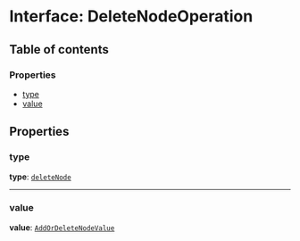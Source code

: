 # Interface: DeleteNodeOperation

## Table of contents

### Properties

* [type](/auto-docs/free-layout-editor/interfaces/DeleteNodeOperation.md#type)
* [value](/auto-docs/free-layout-editor/interfaces/DeleteNodeOperation.md#value)

## Properties

### type

**type**: [`deleteNode`](/auto-docs/free-layout-editor/enums/OperationType.md#deletenode)

***

### value

**value**: [`AddOrDeleteNodeValue`](/auto-docs/free-layout-editor/interfaces/AddOrDeleteNodeValue.md)

